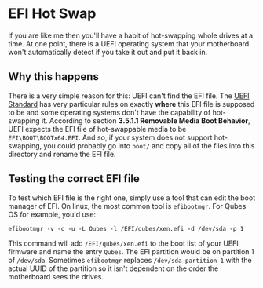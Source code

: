 # EFI Hot Swap
If you are like me then you'll have a habit of hot-swapping whole drives at a time. At one point, there is a UEFI operating system that your motherboard won't automatically detect if you take it out and put it back in. 

## Why this happens
There is a very simple reason for this: UEFI can't find the EFI file. The [UEFI Standard](https://uefi.org/sites/default/files/resources/UEFI_Spec_2_8_final.pdf) has very particular rules on exactly **where** this EFI file is supposed to be and some operating systems don't have the capability of hot-swapping it. According to section **3.5.1.1 Removable Media Boot Behavior**, UEFI expects the EFI file of hot-swappable media to be `EFI\BOOT\BOOTx64.EFI`. And so, if your system does not support hot-swapping, you could probably go into `boot/` and copy all of the files into this directory and rename the EFI file. 


## Testing the correct EFI file
To test which EFI file is the right one, simply use a tool that can edit the boot manager of EFI. On linux, the most common tool is `efibootmgr`. For Qubes OS for example, you'd use:

```
efibootmgr -v -c -u -L Qubes -l /EFI/qubes/xen.efi -d /dev/sda -p 1
```

This command will add `/EFI/qubes/xen.efi` to the boot list of your UEFI firmware and name the entry `Qubes`. The EFI partition would be on partition 1 of `/dev/sda`. Sometimes `efibootmgr` replaces `/dev/sda partition 1` with the actual UUID of the partition so it isn't dependent on the order the motherboard sees the drives.
